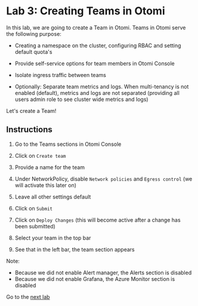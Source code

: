 # Lab 3: Creating Teams in Otomi

In this lab, we are going to create a Team in Otomi. Teams in Otomi serve the following purpose:

- Creating a namespace on the cluster, configuring RBAC and setting default quota's

- Provide self-service options for team members in Otomi Console

- Isolate ingress traffic between teams

- Optionally: Separate team metrics and logs. When multi-tenancy is not enabled (default), metrics and logs are not separated (providing all users admin role to see cluster wide metrics and logs)

Let's create a Team!

## Instructions

1. Go to the Teams sections in Otomi Console

2. Click on `Create team`

3. Provide a name for the team

4. Under NetworkPolicy, disable `Network policies` and `Egress control` (we will activate this later on)

5. Leave all other settings default

6. Click on `Submit`

7. Click on `Deploy Changes` (this will become active after a change has been submitted)

8. Select your team in the top bar

9. See that in the left bar, the team section appears

Note:

- Because we did not enable Alert manager, the Alerts section is disabled
- Because we did not enable Grafana, the Azure Monitor section is disabled


Go to the [next lab](../4_netpols/README.md)
